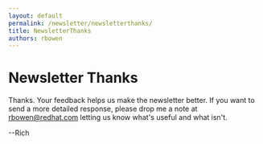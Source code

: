```yaml
---
layout: default
permalink: /newsletter/newsletterthanks/
title: NewsletterThanks
authors: rbowen
---
```


# Newsletter Thanks

Thanks. Your feedback helps us make the newsletter better. If you want to send a more detailed response, please drop me a note at rbowen@redhat.com letting us know what's useful and what isn't.

--Rich
